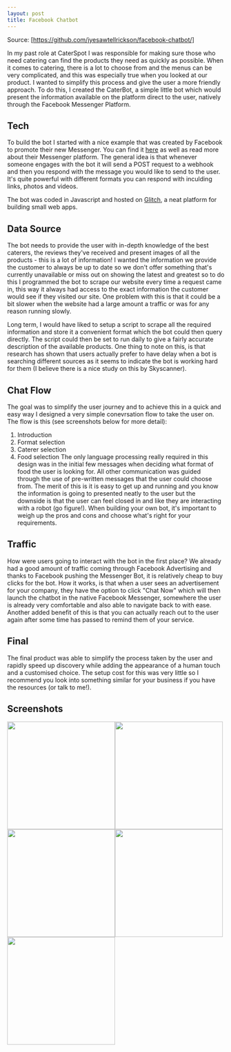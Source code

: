 ```yaml
---
layout: post
title: Facebook Chatbot
---
```


Source: [https://github.com/jyesawtellrickson/facebook-chatbot/]

In my past role at CaterSpot I was responsible for making sure those who need catering can find the products they need as quickly as possible. When it comes to catering, there is a lot to choose from and the menus can be very complicated, and this was especially true when you looked at our product. I wanted to simplify this process and give the user a more friendly approach. To do this, I created the CaterBot, a simple little bot which would present the information available on the platform direct to the user, natively through the Facebook Messenger Platform.

## Tech
To build the bot I started with a nice example that was created by Facebook to promote their new Messenger. You can find it [here](https://developers.facebook.com/docs/messenger-platform) as well as read more about their Messenger platform. The general idea is that whenever someone engages with the bot it will send a POST request to a webhook and then you respond with the message you would like to send to the user. It's quite powerful with different formats you can respond with inculding links, photos and videos.

The bot was coded in Javascript and hosted on [Glitch](https://glitch.com/), a neat platform for building small web apps.

## Data Source
The bot needs to provide the user with in-depth knowledge of the best caterers, the reviews they've received and present images of all the products - this is a lot of information! I wanted the information we provide the customer to always be up to date so we don't offer something that's currently unavailable or miss out on showing the latest and greatest so to do this I programmed the bot to scrape our website every time a request came in, this way it always had access to the exact information the customer would see if they visited our site. One problem with this is that it could be a bit slower when the website had a large amount a traffic or was for any reason running slowly.

Long term, I would have liked to setup a script to scrape all the required information and store it a convenient format which the bot could then query directly. The script could then be set to run daily to give a fairly accurate description of the available products. One thing to note on this, is that research has shown that users actually prefer to have delay when a bot is searching different sources as it seems to indicate the bot is working hard for them (I believe there is a nice study on this by Skyscanner).

## Chat Flow
The goal was to simplify the user journey and to achieve this in a quick and easy way I designed a very simple conevrsation flow to take the user on. The flow is this (see screenshots below for more detail):
1. Introduction
2. Format selection
3. Caterer selection
4. Food selection
The only language processing really required in this design was in the initial few messages when deciding what format of food the user is looking for. All other communication was guided through the use of pre-written messages that the user could choose from. The merit of this is it is easy to get up and running and you know the information is going to presented neatly to the user but the downside is that the user can feel closed in and like they are interacting with a robot (go figure!). When building your own bot, it's important to weigh up the pros and cons and choose what's right for your requirements.

## Traffic
How were users going to interact with the bot in the first place? We already had a good amount of traffic coming through Facebook Advertising and thanks to Facebook pushing the Messenger Bot, it is relatively cheap to buy clicks for the bot. How it works, is that when a user sees an advertisement for your company, they have the option to click "Chat Now" which will then launch the chatbot in the native Facebook Messenger, somewhere the user is already very comfortable and also able to navigate back to with ease. Another added benefit of this is that you can actually reach out to the user again after some time has passed to remind them of your service.

## Final
The final product was able to simplify the process taken by the user and rapidly speed up discovery while adding the appearance of a human touch and a customised choice. The setup cost for this was very little so I recommend you look into something similar for your business if you have the resources (or talk to me!).

## Screenshots

<img src="http://i.imgur.com/ByOcAno.png" width=250px><img src="http://i.imgur.com/9rErvBW.png" width=250px><img src="http://i.imgur.com/mrLJL9v.png" width=250px><img src="http://i.imgur.com/9aTv553.png" width=250px><img src="http://i.imgur.com/82c4fI5.png" width=250px>

